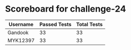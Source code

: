 # Scoreboard for challenge-24
| Username   | Passed Tests | Total Tests |
|------------|--------------|-------------|
| Gandook | 33 | 33 |
| MYK12397 | 33 | 33 |
